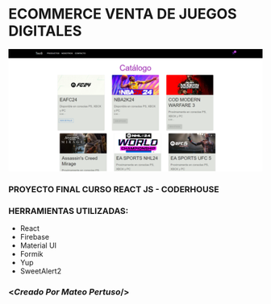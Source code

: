 # ECOMMERCE VENTA DE JUEGOS DIGITALES 
![](./src/assets/screen.png)

### PROYECTO FINAL CURSO REACT JS - CODERHOUSE
### HERRAMIENTAS UTILIZADAS:
- React
- Firebase
- Material UI
- Formik
- Yup
- SweetAlert2
###  <*Creado Por Mateo Pertuso*/>
